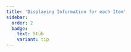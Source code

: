 ```yaml
---
title: 'Displaying Information for each Item'
sidebar:
  order: 2
  badge:
    text: Stub
    variant: tip
---
```


 